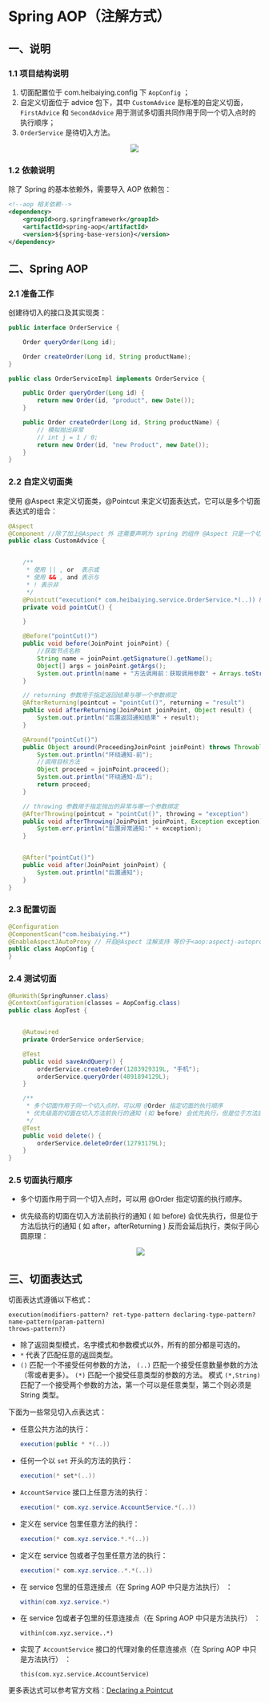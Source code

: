 # Spring AOP（注解方式）

## 一、说明

### 1.1 项目结构说明

1. 切面配置位于 com.heibaiying.config 下 `AopConfig` ；
2. 自定义切面位于 advice 包下，其中 `CustomAdvice` 是标准的自定义切面，`FirstAdvice` 和 `SecondAdvice` 用于测试多切面共同作用于同一个切入点时的执行顺序；
3. `OrderService` 是待切入方法。

<div align="center"> <img src="https://gitee.com/heibaiying/spring-samples-for-all/raw/master/pictures/spring-aop-annotation.png"/> </div>


### 1.2 依赖说明

除了 Spring 的基本依赖外，需要导入 AOP 依赖包：

```xml
<!--aop 相关依赖-->
<dependency>
    <groupId>org.springframework</groupId>
    <artifactId>spring-aop</artifactId>
    <version>${spring-base-version}</version>
</dependency>
```



## 二、Spring AOP

### 2.1 准备工作

创建待切入的接口及其实现类：

```java
public interface OrderService {

    Order queryOrder(Long id);

    Order createOrder(Long id, String productName);
}
```

```java
public class OrderServiceImpl implements OrderService {

    public Order queryOrder(Long id) {
        return new Order(id, "product", new Date());
    }

    public Order createOrder(Long id, String productName) {
        // 模拟抛出异常
        // int j = 1 / 0;
        return new Order(id, "new Product", new Date());
    }
}
```

### 2.2 自定义切面类

使用 @Aspect 来定义切面类，@Pointcut 来定义切面表达式，它可以是多个切面表达式的组合：

```java
@Aspect
@Component //除了加上@Aspect 外 还需要声明为 spring 的组件 @Aspect 只是一个切面声明
public class CustomAdvice {


    /**
     * 使用 || , or  表示或
     * 使用 && , and 表示与
     * ! 表示非
     */
    @Pointcut("execution(* com.heibaiying.service.OrderService.*(..)) && !execution(* com.heibaiying.service.OrderService.deleteOrder(..))")
    private void pointCut() {

    }

    @Before("pointCut()")
    public void before(JoinPoint joinPoint) {
        //获取节点名称
        String name = joinPoint.getSignature().getName();
        Object[] args = joinPoint.getArgs();
        System.out.println(name + "方法调用前：获取调用参数" + Arrays.toString(args));
    }

    // returning 参数用于指定返回结果与哪一个参数绑定
    @AfterReturning(pointcut = "pointCut()", returning = "result")
    public void afterReturning(JoinPoint joinPoint, Object result) {
        System.out.println("后置返回通知结果" + result);
    }

    @Around("pointCut()")
    public Object around(ProceedingJoinPoint joinPoint) throws Throwable {
        System.out.println("环绕通知-前");
        //调用目标方法
        Object proceed = joinPoint.proceed();
        System.out.println("环绕通知-后");
        return proceed;
    }

    // throwing 参数用于指定抛出的异常与哪一个参数绑定
    @AfterThrowing(pointcut = "pointCut()", throwing = "exception")
    public void afterThrowing(JoinPoint joinPoint, Exception exception) {
        System.err.println("后置异常通知:" + exception);
    }


    @After("pointCut()")
    public void after(JoinPoint joinPoint) {
        System.out.println("后置通知");
    }
}

```

### 2.3 配置切面

```java
@Configuration
@ComponentScan("com.heibaiying.*")
@EnableAspectJAutoProxy // 开启@Aspect 注解支持 等价于<aop:aspectj-autoproxy>
public class AopConfig {
}
```

### 2.4 测试切面

```java
@RunWith(SpringRunner.class)
@ContextConfiguration(classes = AopConfig.class)
public class AopTest {


    @Autowired
    private OrderService orderService;

    @Test
    public void saveAndQuery() {
        orderService.createOrder(1283929319L, "手机");
        orderService.queryOrder(4891894129L);
    }

    /**
     * 多个切面作用于同一个切入点时，可以用 @Order 指定切面的执行顺序
     * 优先级高的切面在切入方法前执行的通知 (如 before) 会优先执行，但是位于方法后执行的通知 (如 after,afterReturning) 反而会延后执行
     */
    @Test
    public void delete() {
        orderService.deleteOrder(12793179L);
    }
}
```

### 2.5  切面执行顺序

- 多个切面作用于同一个切入点时，可以用 @Order 指定切面的执行顺序。

- 优先级高的切面在切入方法前执行的通知 ( 如 before) 会优先执行，但是位于方法后执行的通知 ( 如 after，afterReturning ) 反而会延后执行，类似于同心圆原理：

  <div align="center"> <img src="https://gitee.com/heibaiying/spring-samples-for-all/raw/master/pictures/aop执行顺序.png"/> </div>



## 三、切面表达式

切面表达式遵循以下格式：

```shell
execution(modifiers-pattern? ret-type-pattern declaring-type-pattern?name-pattern(param-pattern)
throws-pattern?)
```

- 除了返回类型模式，名字模式和参数模式以外，所有的部分都是可选的。
- `*` 代表了匹配任意的返回类型。
- `()` 匹配一个不接受任何参数的方法， `(..)` 匹配一个接受任意数量参数的方法（零或者更多）。 `(*)` 匹配一个接受任意类型的参数的方法。 模式 `(*,String)` 匹配了一个接受两个参数的方法，第一个可以是任意类型，第二个则必须是 String 类型。

下面为一些常见切入点表达式：

- 任意公共方法的执行：

  ```java
  execution(public * *(..))
  ```

- 任何一个以 `set` 开头的方法的执行：

  ```java
  execution(* set*(..))
  ```

- `AccountService` 接口上任意方法的执行：

  ```java
  execution(* com.xyz.service.AccountService.*(..))
  ```

- 定义在 service 包里任意方法的执行：

  ```java
  execution(* com.xyz.service.*.*(..))
  ```

- 定义在 service 包或者子包里任意方法的执行：

  ```java
  execution(* com.xyz.service..*.*(..))
  ```

- 在 service 包里的任意连接点（在 Spring AOP 中只是方法执行） ：

  ```java
  within(com.xyz.service.*)
  ```

- 在 service 包或者子包里的任意连接点（在 Spring AOP 中只是方法执行） ：

  ```
  within(com.xyz.service..*)
  ```

- 实现了 `AccountService` 接口的代理对象的任意连接点（在 Spring AOP 中只是方法执行） ：

  ```
  this(com.xyz.service.AccountService)
  ```

更多表达式可以参考官方文档：[Declaring a Pointcut](https://docs.spring.io/spring/docs/5.1.3.RELEASE/spring-framework-reference/core.html#aop-pointcuts)
